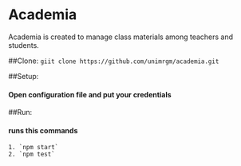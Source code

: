 # Academia
Academia is created to manage class materials among teachers and students.

##Clone:
  `giit clone https://github.com/unimrgm/academia.git`
  
##Setup:
  #### Open configuration file and put your credentials

##Run:
  #### runs this commands
    1. `npm start`
    2. `npm test`

